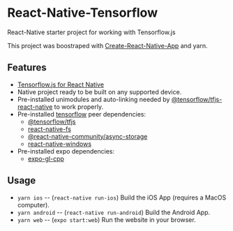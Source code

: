 # React-Native-Tensorflow
React-Native starter project for working with Tensorflow.js 

This project was boostraped with [Create-React-Native-App](https://github.com/expo/create-react-native-app) and yarn.

## Features

- [Tensorflow.js for React Native](https://www.npmjs.com/package/@tensorflow/tfjs-react-native)
- Native project ready to be built on any supported device.
- Pre-installed unimodules and auto-linking needed by [@tensorflow/tfjs-react-native](https://www.npmjs.com/package/@tensorflow/tfjs-react-native) to work properly.
- Pre-installed [tensorflow](https://www.npmjs.com/package/@tensorflow/tfjs-react-native) peer dependencies:
  - [@tensorflow/tfjs](https://www.npmjs.com/package/@tensorflow/tfjs)
  - [react-native-fs](https://www.npmjs.com/package/react-native-fs)
  - [@react-native-community/async-storage](https://www.npmjs.com/package/@react-native-community/async-storage)
  - [react-native-windows](https://www.npmjs.com/package/react-native-windows)
- Pre-installed expo dependencies:
  - [expo-gl-cpp](https://github.com/expo/expo/tree/master/packages/expo-gl-cpp)
  


## Usage

- `yarn ios` -- (`react-native run-ios`) Build the iOS App (requires a MacOS computer).
- `yarn android` -- (`react-native run-android`) Build the Android App.
- `yarn web` -- (`expo start:web`) Run the website in your browser.
